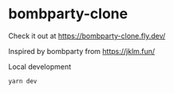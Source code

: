 # bombparty-clone
Check it out at https://bombparty-clone.fly.dev/

Inspired by bombparty from https://jklm.fun/

Local development
```bash
yarn dev
```

